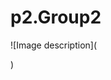 # p2.Group2



![Image description](<blockquote class="imgur-embed-pub" lang="en" data-id="a/1hjSnod" data-context="false" ><a href="//imgur.com/a/1hjSnod"></a></blockquote><script async src="//s.imgur.com/min/embed.js" charset="utf-8"></script>)
